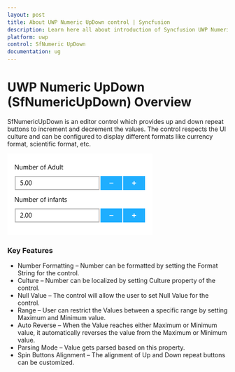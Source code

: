 ```yaml
---
layout: post
title: About UWP Numeric UpDown control | Syncfusion
description: Learn here all about introduction of Syncfusion UWP Numeric UpDown (SfNumericUpDown) control, its elements and more.
platform: uwp
control: SfNumeric UpDown
documentation: ug
---
```


# UWP Numeric UpDown (SfNumericUpDown) Overview

SfNumericUpDown is an editor control which provides up and down repeat buttons to increment and decrement the values. The control respects the UI culture and can be configured to display different formats like currency format, scientific format, etc.


![Sample view of NumericUpDown](Overview_images/uwp-numeric-up-down-overview.png)


### Key Features

* Number Formatting – Number can be formatted by setting the Format String for the control. 
* Culture – Number can be localized by setting Culture property of the control.
* Null Value – The control will allow the user to set Null Value for the control.
* Range – User can restrict the Values between a specific range by setting Maximum and Minimum value.
* Auto Reverse – When the Value reaches either Maximum or Minimum value, it automatically reverses the value from the Maximum or Minimum value.
* Parsing Mode – Value gets parsed based on this property.
* Spin Buttons Alignment – The alignment of Up and Down repeat buttons can be customized.

